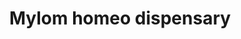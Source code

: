 ---
title: "Mylom homeo dispensary"
url: /kottarakkara/mylom-homeo-dispensary/
shop: medical supply
---